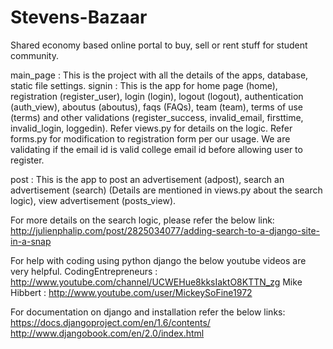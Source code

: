 Stevens-Bazaar
==============

Shared economy based online portal to buy, sell or rent stuff for student community.

main_page : This is the project with all the details of the apps, database, static file settings.
signin    : This is the app for home page (home), registration (register_user), login (login), 
            logout (logout), authentication (auth_view), aboutus (aboutus), faqs (FAQs), team (team), 
            terms of use (terms) and other validations (register_success, invalid_email, firsttime, 
            invalid_login, loggedin). Refer views.py for details on the logic. 
            Refer forms.py for modification to registration form per our usage. 
            We are validating if the email id is valid college email id before allowing user to register.
         
post      : This is the app to post an advertisement (adpost), search an advertisement (search) (Details 
            are mentioned in views.py about the search logic), view advertisement (posts_view). 
            
            
For more details on the search logic, please refer the below link:
http://julienphalip.com/post/2825034077/adding-search-to-a-django-site-in-a-snap

For help with coding using python django the below youtube videos are very helpful.
CodingEntrepreneurs : http://www.youtube.com/channel/UCWEHue8kksIaktO8KTTN_zg
Mike Hibbert        : http://www.youtube.com/user/MickeySoFine1972

For documentation on django and installation refer the below links:
https://docs.djangoproject.com/en/1.6/contents/
http://www.djangobook.com/en/2.0/index.html

